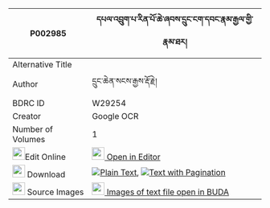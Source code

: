 |P002985|དཔལ་འབྲུག་པ་རིན་པོ་ཆེ་ཞབས་དྲུང་ངག་དབང་རྣམ་རྒྱལ་གྱི་རྣམ་ཐར། 
| --- | --- 
|Alternative Title |
|Author| དྲུང་ཆེན་སངས་རྒྱས་རྡོ་རྗེ།
|BDRC ID | W29254
|Creator | Google OCR
|Number of Volumes| 1
|<img width="25" src="https://img.icons8.com/color/25/000000/edit-property.png">Edit Online| [<img width="25" src="https://avatars.githubusercontent.com/u/45091458?s=200&v=4"> Open in Editor](http://editor.openpecha.org/P002985)
|<img width="25" src="https://img.icons8.com/fluent/48/000000/download-2.png"/>  Download | [![](https://img.icons8.com/color/20/000000/txt.png)Plain Text](https://github.com/Openpecha/P002985/releases/download/v1/pal_drukpa_rinpoche_shyabdrung_plain_P002985.zip), [![](https://img.icons8.com/color/20/000000/txt.png)Text with Pagination](https://github.com/Openpecha/P002985/releases/download/v1/pal_drukpa_rinpoche_shyabdrung_pages_P002985.zip)
|<img width="25" src="https://img.icons8.com/plasticine/100/000000/pictures-folder.png"/>  Source Images | [<img width="25" src="https://library.bdrc.io/icons/BUDA-small.svg"> Images of text file open in BUDA](https://library.bdrc.io/show/bdr:W29254)